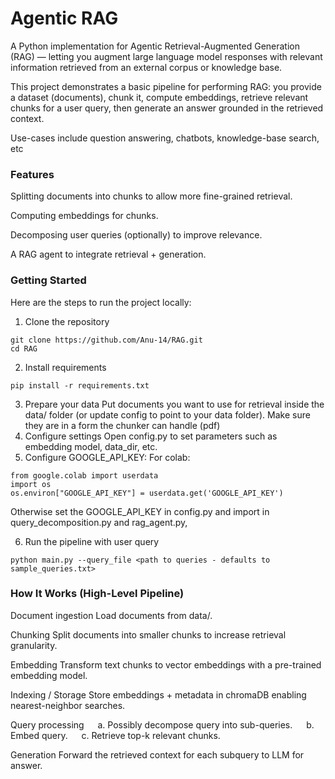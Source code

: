 # Agentic RAG

A Python implementation for Agentic Retrieval-Augmented Generation (RAG) — letting you augment large language model responses with relevant information retrieved from an external corpus or knowledge base.

This project demonstrates a basic pipeline for performing RAG: you provide a dataset (documents), chunk it, compute embeddings, retrieve relevant chunks for a user query, then generate an answer grounded in the retrieved context.

Use-cases include question answering, chatbots, knowledge-base search, etc

### Features

Splitting documents into chunks to allow more fine-grained retrieval.

Computing embeddings for chunks.

Decomposing user queries (optionally) to improve relevance.

A RAG agent to integrate retrieval + generation.

### Getting Started

Here are the steps to run the project locally:

1. Clone the repository
```
git clone https://github.com/Anu-14/RAG.git
cd RAG
```
2. Install requirements
```
pip install -r requirements.txt
```
3. Prepare your data
Put documents you want to use for retrieval inside the data/ folder (or update config to point to your data folder).
Make sure they are in a form the chunker can handle (pdf)
4. Configure settings
Open config.py to set parameters such as embedding model, data_dir, etc.
5. Configure GOOGLE_API_KEY:
For colab:
```
from google.colab import userdata
import os
os.environ["GOOGLE_API_KEY"] = userdata.get('GOOGLE_API_KEY')
```
Otherwise set the GOOGLE_API_KEY in config.py and import in query_decomposition.py and rag_agent.py, 

6. Run the pipeline with user query
```
python main.py --query_file <path to queries - defaults to sample_queries.txt> 
```

### How It Works (High-Level Pipeline)

Document ingestion
Load documents from data/.

Chunking
Split documents into smaller chunks to increase retrieval granularity.

Embedding
Transform text chunks to vector embeddings with a pre-trained embedding model.

Indexing / Storage
Store embeddings + metadata in chromaDB enabling nearest-neighbor searches.

Query processing
  a. Possibly decompose query into sub-queries.
  b. Embed query.
  c. Retrieve top-k relevant chunks.

Generation
Forward the retrieved context for each subquery to LLM for answer.
